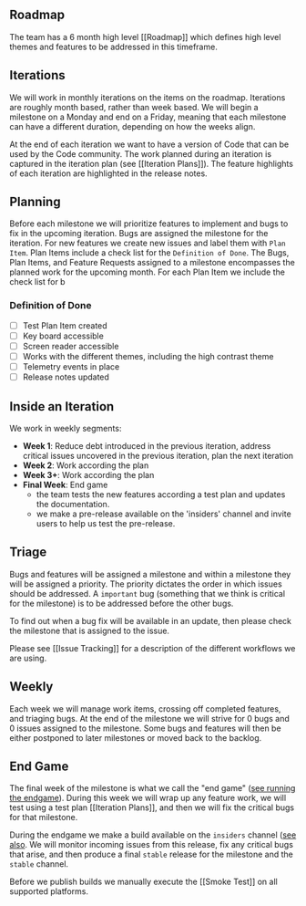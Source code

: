 ## Roadmap
The team has a 6 month high level [[Roadmap]] which defines high level themes and features to be addressed in this timeframe.

## Iterations
We will work in monthly iterations on the items on the roadmap. Iterations are roughly month based, rather than week based. We will begin a milestone on a Monday and end on a Friday, meaning that each milestone can have a different duration, depending on how the weeks align.

At the end of each iteration we want to have a version of Code that can be used by the Code community. The work planned during an iteration is captured in the iteration plan (see [[Iteration Plans]]). The feature highlights of each iteration are highlighted in the release notes.

## Planning

Before each milestone we will prioritize features to implement and bugs to fix in the upcoming iteration. Bugs are assigned the milestone for the iteration. For new features we create new issues and label them with `Plan Item`. Plan Items include a check list for the `Definition of Done`. The Bugs, Plan Items, and Feature Requests assigned to a milestone encompasses the planned work for the upcoming month. For each Plan Item we include the check list for b
 
### Definition of Done
- [ ] Test Plan Item created
- [ ] Key board accessible
- [ ] Screen reader accessible
- [ ] Works with the different themes, including the high contrast theme
- [ ] Telemetry events in place
- [ ] Release notes updated

## Inside an Iteration
We work in weekly segments:
- **Week 1**: Reduce debt introduced in the previous iteration, address critical issues uncovered in the previous iteration, plan the next iteration
- **Week 2**: Work according the plan
- **Week 3+**: Work according the plan
- **Final Week**: End game
  - the team tests the new features according a test plan and updates the documentation. 
  - we make a pre-release available on the 'insiders' channel and invite users to help us test the pre-release.

## Triage
Bugs and features will be assigned a milestone and within a milestone they will be assigned a priority. The priority dictates the order in which issues should be addressed. A `important` bug (something that we think is critical for the milestone) is to be addressed before the other bugs. 

To find out when a bug fix will be available in an update, then please check the milestone that is assigned to the issue. 

Please see [[Issue Tracking]] for a description of the different workflows we are using.

## Weekly
Each week we will manage work items, crossing off completed features, and triaging bugs. At the end of the milestone we will strive for 0 bugs and 0 issues assigned to the milestone. Some bugs and features will then be either postponed to later milestones or moved back to the backlog.

## End Game
The final week of the milestone is what we call the "end game" ([see running the endgame](https://github.com/Microsoft/vscode/wiki/Running-the-Endgame)). During this week we will wrap up any feature work, we will test using a test plan [[Iteration Plans]], and then we will fix the critical bugs for that milestone.

During the endgame we make a build available on the `insiders` channel ([see also](https://code.visualstudio.com/Docs/supporting/FAQ#_how-can-i-test-prerelease-versions-of-vs-code). We will monitor incoming issues from this release, fix any critical bugs that arise, and then produce a final `stable` release for the milestone and the `stable` channel.

Before we publish builds we manually execute the [[Smoke Test]] on all supported platforms.

